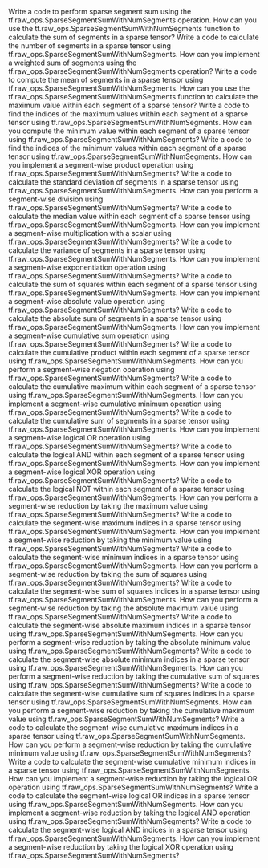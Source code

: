 Write a code to perform sparse segment sum using the tf.raw_ops.SparseSegmentSumWithNumSegments operation.
How can you use the tf.raw_ops.SparseSegmentSumWithNumSegments function to calculate the sum of segments in a sparse tensor?
Write a code to calculate the number of segments in a sparse tensor using tf.raw_ops.SparseSegmentSumWithNumSegments.
How can you implement a weighted sum of segments using the tf.raw_ops.SparseSegmentSumWithNumSegments operation?
Write a code to compute the mean of segments in a sparse tensor using tf.raw_ops.SparseSegmentSumWithNumSegments.
How can you use the tf.raw_ops.SparseSegmentSumWithNumSegments function to calculate the maximum value within each segment of a sparse tensor?
Write a code to find the indices of the maximum values within each segment of a sparse tensor using tf.raw_ops.SparseSegmentSumWithNumSegments.
How can you compute the minimum value within each segment of a sparse tensor using tf.raw_ops.SparseSegmentSumWithNumSegments?
Write a code to find the indices of the minimum values within each segment of a sparse tensor using tf.raw_ops.SparseSegmentSumWithNumSegments.
How can you implement a segment-wise product operation using tf.raw_ops.SparseSegmentSumWithNumSegments?
Write a code to calculate the standard deviation of segments in a sparse tensor using tf.raw_ops.SparseSegmentSumWithNumSegments.
How can you perform a segment-wise division using tf.raw_ops.SparseSegmentSumWithNumSegments?
Write a code to calculate the median value within each segment of a sparse tensor using tf.raw_ops.SparseSegmentSumWithNumSegments.
How can you implement a segment-wise multiplication with a scalar using tf.raw_ops.SparseSegmentSumWithNumSegments?
Write a code to calculate the variance of segments in a sparse tensor using tf.raw_ops.SparseSegmentSumWithNumSegments.
How can you implement a segment-wise exponentiation operation using tf.raw_ops.SparseSegmentSumWithNumSegments?
Write a code to calculate the sum of squares within each segment of a sparse tensor using tf.raw_ops.SparseSegmentSumWithNumSegments.
How can you implement a segment-wise absolute value operation using tf.raw_ops.SparseSegmentSumWithNumSegments?
Write a code to calculate the absolute sum of segments in a sparse tensor using tf.raw_ops.SparseSegmentSumWithNumSegments.
How can you implement a segment-wise cumulative sum operation using tf.raw_ops.SparseSegmentSumWithNumSegments?
Write a code to calculate the cumulative product within each segment of a sparse tensor using tf.raw_ops.SparseSegmentSumWithNumSegments.
How can you perform a segment-wise negation operation using tf.raw_ops.SparseSegmentSumWithNumSegments?
Write a code to calculate the cumulative maximum within each segment of a sparse tensor using tf.raw_ops.SparseSegmentSumWithNumSegments.
How can you implement a segment-wise cumulative minimum operation using tf.raw_ops.SparseSegmentSumWithNumSegments?
Write a code to calculate the cumulative sum of segments in a sparse tensor using tf.raw_ops.SparseSegmentSumWithNumSegments.
How can you implement a segment-wise logical OR operation using tf.raw_ops.SparseSegmentSumWithNumSegments?
Write a code to calculate the logical AND within each segment of a sparse tensor using tf.raw_ops.SparseSegmentSumWithNumSegments.
How can you implement a segment-wise logical XOR operation using tf.raw_ops.SparseSegmentSumWithNumSegments?
Write a code to calculate the logical NOT within each segment of a sparse tensor using tf.raw_ops.SparseSegmentSumWithNumSegments.
How can you perform a segment-wise reduction by taking the maximum value using tf.raw_ops.SparseSegmentSumWithNumSegments?
Write a code to calculate the segment-wise maximum indices in a sparse tensor using tf.raw_ops.SparseSegmentSumWithNumSegments.
How can you implement a segment-wise reduction by taking the minimum value using tf.raw_ops.SparseSegmentSumWithNumSegments?
Write a code to calculate the segment-wise minimum indices in a sparse tensor using tf.raw_ops.SparseSegmentSumWithNumSegments.
How can you perform a segment-wise reduction by taking the sum of squares using tf.raw_ops.SparseSegmentSumWithNumSegments?
Write a code to calculate the segment-wise sum of squares indices in a sparse tensor using tf.raw_ops.SparseSegmentSumWithNumSegments.
How can you perform a segment-wise reduction by taking the absolute maximum value using tf.raw_ops.SparseSegmentSumWithNumSegments?
Write a code to calculate the segment-wise absolute maximum indices in a sparse tensor using tf.raw_ops.SparseSegmentSumWithNumSegments.
How can you perform a segment-wise reduction by taking the absolute minimum value using tf.raw_ops.SparseSegmentSumWithNumSegments?
Write a code to calculate the segment-wise absolute minimum indices in a sparse tensor using tf.raw_ops.SparseSegmentSumWithNumSegments.
How can you perform a segment-wise reduction by taking the cumulative sum of squares using tf.raw_ops.SparseSegmentSumWithNumSegments?
Write a code to calculate the segment-wise cumulative sum of squares indices in a sparse tensor using tf.raw_ops.SparseSegmentSumWithNumSegments.
How can you perform a segment-wise reduction by taking the cumulative maximum value using tf.raw_ops.SparseSegmentSumWithNumSegments?
Write a code to calculate the segment-wise cumulative maximum indices in a sparse tensor using tf.raw_ops.SparseSegmentSumWithNumSegments.
How can you perform a segment-wise reduction by taking the cumulative minimum value using tf.raw_ops.SparseSegmentSumWithNumSegments?
Write a code to calculate the segment-wise cumulative minimum indices in a sparse tensor using tf.raw_ops.SparseSegmentSumWithNumSegments.
How can you implement a segment-wise reduction by taking the logical OR operation using tf.raw_ops.SparseSegmentSumWithNumSegments?
Write a code to calculate the segment-wise logical OR indices in a sparse tensor using tf.raw_ops.SparseSegmentSumWithNumSegments.
How can you implement a segment-wise reduction by taking the logical AND operation using tf.raw_ops.SparseSegmentSumWithNumSegments?
Write a code to calculate the segment-wise logical AND indices in a sparse tensor using tf.raw_ops.SparseSegmentSumWithNumSegments.
How can you implement a segment-wise reduction by taking the logical XOR operation using tf.raw_ops.SparseSegmentSumWithNumSegments?